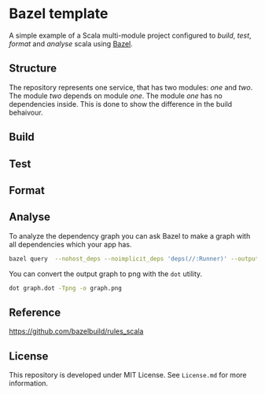 # Bazel template

A simple example of a Scala multi-module project configured to *build*, *test*, *format* and *analyse* scala using [Bazel](https://www.bazel.build).

## Structure

The repository represents one service, that has two modules:
*one* and *two*. The module *two* depends on module *one*.
The module *one* has no dependencies inside. This is done to
show the difference in the build behaivour. 

## Build

## Test

## Format

## Analyse

To analyze the dependency graph you can ask Bazel to make a graph with all
dependencies which your app has. 

```bash
bazel query  --nohost_deps --noimplicit_deps 'deps(//:Runner)' --output graph > graph.dot
```

You can convert the output graph to png with the `dot` utility.

```bash
dot graph.dot -Tpng -o graph.png
```

## Reference

<https://github.com/bazelbuild/rules_scala>

## License
This repository is developed under MIT License. See `License.md` for more information.
